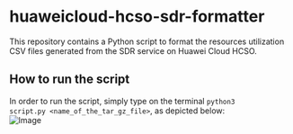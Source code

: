 # huaweicloud-hcso-sdr-formatter
This repository contains a Python script to format the resources utilization CSV files generated from the SDR service on Huawei Cloud HCSO.

## How to run the script
In order to run the script, simply type on the terminal <code>python3 script.py <name_of_the_tar_gz_file></code>, as depicted below:
<br>
<img src="https://github.com/user-attachments/assets/61a6740b-8b15-48d2-a46d-e8f3ae0b0e1a" alt='Image'>
